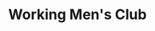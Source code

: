 ---
title: "Working Men's Club"
summary: "Working Men's Club is a UK band hailing from Todmorden in West Yorkshire, England. The band were formed in mid-2018 by vocalist/guitarist Sydney Minsky-Sargeant, guitarist Giulia Bonometti, and drummer Jake Bogacki. After the release of their debut single Bad Blood, the band evolved towards a more electronic sound, with Bonometti and Bogacki leaving the project, replaced by bassist Liam Ogburn, and multi-instrumentalists Mairead O'Connor and Rob Graham. Graham left prior to the release of “Fear Fear,” the band’s second album, in 2022. His replacement, multi-instrumentalist Hannah Cobb, also plays in with Ogburn."
image: "working-men-s-club.jpg"
---